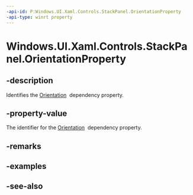 ```yaml
---
-api-id: P:Windows.UI.Xaml.Controls.StackPanel.OrientationProperty
-api-type: winrt property
---
```


<!-- Property syntax
public Windows.UI.Xaml.DependencyProperty OrientationProperty { get; }
-->

# Windows.UI.Xaml.Controls.StackPanel.OrientationProperty

## -description
Identifies the [Orientation](stackpanel_orientation.md)  dependency property.



## -property-value
The identifier for the [Orientation](stackpanel_orientation.md)  dependency property.

## -remarks

## -examples

## -see-also
